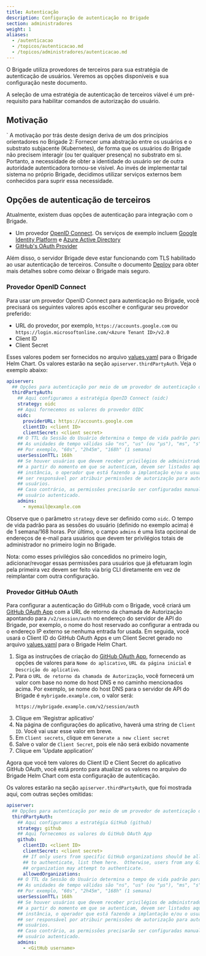 ```yaml
---
title: Autenticação
description: Configuração de autenticação no Brigade
section: administradores
weight: 1
aliases:
  - /autenticacao
  - /topicos/autenticacao.md
  - /topicos/administradores/autenticacao.md
---
```


O Brigade utiliza provedores de terceiros para sua estratégia de autenticação de usuários.
Veremos as opções disponíveis e sua configuração neste documento.

A seleção de uma estratégia de autenticação de terceiros viável é um pré-requisito para habilitar comandos de autorização do usuário.
## Motivação
`
A motivação por trás deste design deriva de um dos princípios orientadores no Brigade 2: Fornecer uma abstração entre os usuários e o substrato subjacente (Kubernetes), de forma que os usuários do Brigade não precisem interagir (ou ter qualquer presença) no substrato em si. Portanto, a necessidade de obter a identidade do usuário ser de outra autoridade autenticadora tornou-se visível. Ao invés de implementar tal sistema no próprio Brigade, decidimos utilizar serviços externos bem conhecidos
para suprir essa necessidade.

## Opções de autenticação de terceiros

Atualmente, existem duas opções de autenticação para integração com o Brigade.

  * Um provedor [OpenID Connect]. Os serviços de exemplo incluem [Google Identity Platform] e [Azure Active Directory]
  * [GitHub's OAuth Provider]

Além disso, o servidor Brigade deve estar funcionando com TLS habilitado ao usar autenticação de terceiros. Consulte o documento [Deploy] para obter mais detalhes sobre como deixar o Brigade mais seguro.

[OpenID Connect]: https://openid.net/connect/
[Google Identity Platform]: https://cloud.google.com/identity-platform
[Azure Active Directory]: https://azure.microsoft.com/pt-br/services/active-directory/
[GitHub's OAuth Provider]: https://docs.github.com/pt/developers/apps/building-oauth-apps/authorizing-oauth-apps
[Deploy]: /topicos/operadores/implantacao

### Provedor OpenID Connect

Para usar um provedor OpenID Connect para autenticação no Brigade, você precisará os seguintes valores após escolher e configurar seu provedor preferido:

  * URL do provedor, por exemplo, `https://accounts.google.com` ou
    `https://login.microsoftonline.com/<Azure Tenant ID>/v2.0`
  * Client ID
  * Client Secret

Esses valores podem ser fornecidos no arquivo [values.yaml] para o Brigade Helm Chart. Os valores estarão na seção `apiserver.thirdPartyAuth`. Veja o exemplo abaixo:

```yaml
apiserver:
  ## Opções para autenticação por meio de um provedor de autenticação de terceiros.  thirdPartyAuth:
  thirdPartyAuth:
    ## Aqui configuramos a estratégia OpenID Connect (oidc)
    strategy: oidc
    ## Aqui fornecemos os valores do provedor OIDC
    oidc:
      providerURL: https://accounts.google.com
      clientID: <client ID>
      clientSecret: <client secret>
    ## O TTL da Sessão do Usuário determina o tempo de vida padrão para as sessões do usuário.
    ## As unidades de tempo válidas são "ns", "us" (ou "µs"), "ms", "s", "m", "h".
    ## Por exemplo, "60s", "2h45m", "168h" (1 semana)
    userSessionTTL: 168h
    ## Se houver usuários que devem receber privilégios de administrador no Brigade
    ## a partir do momento em que se autenticam, devem ser listados aqui. Por
    ## instância, o operador que está fazendo a implantação e/ou o usuário que irá
    ## ser responsável por atribuir permissões de autorização para autenticados
    ## usuários.
    ## Caso contrário, as permissões precisarão ser configuradas manualmente para cada
    ## usuário autenticado.
    admins:
      - myemail@example.com
```

Observe que o parâmetro `strategy` deve ser definido como `oidc`. O tempo de vida padrão para as sessões do usuário (definido no exemplo acima) é de 1 semana/168 horas. Por último, o campo `admins` é uma lista opcional de endereços de e-mail para usuários que devem ter privilégios totais de administrador no primeiro login no Brigade.

Nota: como esses privilégios são concedidos no primeiro login, adicionar/revogar essas permissões para usuários que já efetuaram login pela primeira vez devem ser feito via brig CLI diretamente em vez de reimplantar com outra
configuração.

[values.yaml]: https://github.com/brigadecore/brigade/blob/main/charts/brigade/values.yaml

### Provedor GitHub OAuth

Para configurar a autenticação do GitHub com o Brigade, você criará um [GitHub OAuth App] com a URL de retorno da chamada de Autorização apontando para `/v2/session/auth` no endereço do servidor de API do Brigade, por exemplo, o nome do host reservado ao configurar a entrada ou o endereço IP externo se nenhuma entrada for usada. Em seguida, você usará o Client ID do GitHub OAuth Apps e um Client Secret gerado no arquivo [values.yaml] para o Brigade Helm Chart.

  1. Siga as instruções de criação do [GitHub OAuth App], fornecendo as opções de valores para `Nome do aplicativo`, `URL da página inicial` e `Descrição do aplicativo`.
  1. Para o `URL de retorno da chamada de Autorização`, você fornecerá um valor com base no nome do host DNS e no caminho mencionados acima. Por exemplo, se nome do host DNS para o servidor de API do Brigade é `mybrigade.example.com`, o valor será:
      ```
      https://mybrigade.example.com/v2/session/auth
      ```
  1. Clique em 'Registrar aplicativo'
  1. Na página de configurações do aplicativo, haverá uma string de `Client ID`. Você vai usar esse valor em breve.
  1. Em `Client secrets`, clique em `Generate a new client secret`
  1. Salve o valor de `Client Secret`, pois ele não será exibido novamente
  1. Clique em 'Update application'

Agora que você tem valores do Client ID e Client Secret do aplicativo GitHub OAuth, você está pronto para atualizar os valores no arquivo do Brigade Helm Chart com esta configuração de autenticação.

Os valores estarão na seção `apiserver.thirdPartyAuth`, que foi mostrada aqui, com outras seções omitidas:

```yaml
apiserver:
  ## Opções para autenticação por meio de um provedor de autenticação de terceiros.
  thirdPartyAuth:
    ## Aqui configuramos a estratégia GitHub (github)
    strategy: github
    ## Aqui fornecemos os valores do GitHub OAuth App
    github:
      clientID: <client ID>
      clientSecret: <client secret>
      ## If only users from specific GitHub organizations should be allowed
      ## to authenticate, list them here.  Otherwise, users from any GitHub
      ## organization may attempt to authenticate.
      allowedOrganizations:
    ## O TTL da Sessão do Usuário determina o tempo de vida padrão para as sessões do usuário.
    ## As unidades de tempo válidas são "ns", "us" (ou "µs"), "ms", "s", "m", "h".
    ## Por exemplo, "60s", "2h45m", "168h" (1 semana)
    userSessionTTL: 168h
    ## Se houver usuários que devem receber privilégios de administrador no Brigade
    ## a partir do momento em que se autenticam, devem ser listados aqui. Por
    ## instância, o operador que está fazendo a implantação e/ou o usuário que irá
    ## ser responsável por atribuir permissões de autorização para autenticados
    ## usuários.
    ## Caso contrário, as permissões precisarão ser configuradas manualmente para cada
    ## usuário autenticado.
    admins:
      - <GitHub username>
```


[GitHub OAuth App]: https://docs.github.com/pt/developers/apps/creating-an-oauth-app
[Configuring Github Authentication]: /topicos/operadores/deploy#configuring-github-authentication
